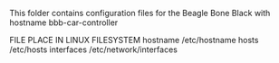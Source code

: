 This folder contains configuration files for the Beagle Bone Black with hostname bbb-car-controller

FILE			PLACE IN LINUX FILESYSTEM
hostname		/etc/hostname
hosts			/etc/hosts
interfaces		/etc/network/interfaces
